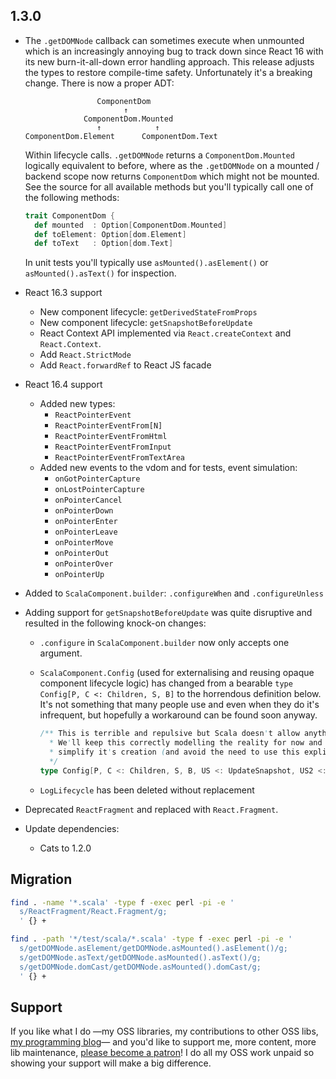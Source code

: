 ## 1.3.0

* The `.getDOMNode` callback can sometimes execute when unmounted which is an increasingly annoying bug to track down
  since React 16 with its new burn-it-all-down error handling approach. This release adjusts the types to restore
  compile-time safety. Unfortunately it's a breaking change. There is now a proper ADT:

  ```
                  ComponentDom
                        ↑
               ComponentDom.Mounted
                  ↑            ↑
  ComponentDom.Element      ComponentDom.Text
  ```

  Within lifecycle calls. `.getDOMNode` returns a `ComponentDom.Mounted` logically equivalent to before,
  where as the `.getDOMNode` on a mounted / backend scope now returns `ComponentDom` which might not be mounted.
  See the source for all available methods but you'll typically call one of the following methods:

  ```scala
  trait ComponentDom {
    def mounted  : Option[ComponentDom.Mounted]
    def toElement: Option[dom.Element]
    def toText   : Option[dom.Text]
  ```

  In unit tests you'll typically use `asMounted().asElement()` or `asMounted().asText()` for inspection.

* React 16.3 support
  * New component lifecycle: `getDerivedStateFromProps`
  * New component lifecycle: `getSnapshotBeforeUpdate`
  * React Context API implemented via `React.createContext` and `React.Context`.
  * Add `React.StrictMode`
  * Add `React.forwardRef` to React JS facade

* React 16.4 support
  * Added new types:
    * `ReactPointerEvent`
    * `ReactPointerEventFrom[N]`
    * `ReactPointerEventFromHtml`
    * `ReactPointerEventFromInput`
    * `ReactPointerEventFromTextArea`
  * Added new events to the vdom and for tests, event simulation:
    * `onGotPointerCapture`
    * `onLostPointerCapture`
    * `onPointerCancel`
    * `onPointerDown`
    * `onPointerEnter`
    * `onPointerLeave`
    * `onPointerMove`
    * `onPointerOut`
    * `onPointerOver`
    * `onPointerUp`

* Added to `ScalaComponent.builder`: `.configureWhen` and `.configureUnless`

* Adding support for `getSnapshotBeforeUpdate` was quite disruptive and resulted in the following knock-on changes:
  * `.configure` in `ScalaComponent.builder` now only accepts one argument.
  * `ScalaComponent.Config` (used for externalising and reusing opaque component lifecycle logic) has changed from
     a bearable `type Config[P, C <: Children, S, B]` to the horrendous definition below. It's not something that
     many people use and even when they do it's infrequent, but hopefully a workaround can be found soon anyway.

     ```scala
     /** This is terrible and repulsive but Scala doesn't allow anything less repulsive.
       * We'll keep this correctly modelling the reality for now and soon see if maybe we can use macros to
       * simplify it's creation (and avoid the need to use this explicitly).
       */
     type Config[P, C <: Children, S, B, US <: UpdateSnapshot, US2 <: UpdateSnapshot]
     ```
  * `LogLifecycle` has been deleted without replacement

* Deprecated `ReactFragment` and replaced with `React.Fragment`.

* Update dependencies:
  * Cats to 1.2.0

## Migration

```sh
find . -name '*.scala' -type f -exec perl -pi -e '
  s/ReactFragment/React.Fragment/g;
  ' {} +

find . -path '*/test/scala/*.scala' -type f -exec perl -pi -e '
  s/getDOMNode.asElement/getDOMNode.asMounted().asElement()/g;
  s/getDOMNode.asText/getDOMNode.asMounted().asText()/g;
  s/getDOMNode.domCast/getDOMNode.asMounted().domCast/g;
  ' {} +
```

## Support

If you like what I do
—my OSS libraries, my contributions to other OSS libs, [my programming blog](https://japgolly.blogspot.com)—
and you'd like to support me, more content, more lib maintenance, [please become a patron](https://www.patreon.com/japgolly)!
I do all my OSS work unpaid so showing your support will make a big difference.
